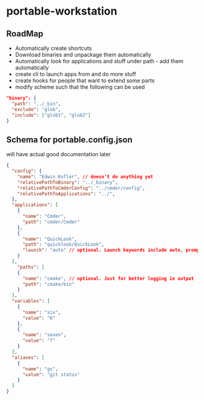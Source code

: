 # portable-workstation

## RoadMap

- Automatically create shortcuts
- Download binaries and unpackage them automatically
- Automatically look for applications and stuff under path - add them automatically
- create cli to launch apps from and do more stuff
- create hooks for people that want to extend some parts
- modify scheme such that the following can be used

```json
"binary": {
  "path": "../_bin",
  "exclude": "glob",
  "include": ["glob1", "glob2"]
}
```

## Schema for portable.config.json

will have actual good documentation later

```json
{
  "config": {
    "name": "Edwin Kofler", // doesn't do anything yet
    "relativePathToBinary": "../_binary",
    "relativePathToCmderConfig": "../cmder/config",
    "relativePathToApplications": "../",
  },
  "applications": [
    {
      "name": "Cmder",
      "path": "cmder/Cmder"
    },
    {
      "name": "QuickLook",
      "path": "quicklook/QuickLook",
      "launch": "auto" // optional. Launch keywords include auto, prompt, and autoForce. "prompt" is default. autoForce launches the app even if it already exists
    }
  ],
    "paths": [
    {
      "name": "cmake", // optional. Just for better logging in output
      "path": "cmake/bin"
    }
  ],
  "variables": [
    {
      "name": "six",
      "value": "6"
    },
    {
      "name": "seven",
      "value": "7"
    }
  ],
  "aliases": [
    {
      "name": "gs",
      "value": "git status"
    }
  ]
}
```
